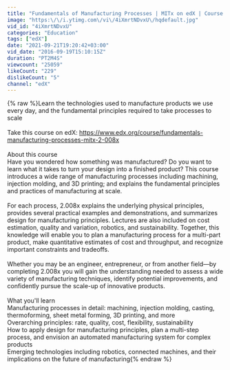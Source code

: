 ```yaml
---
title: "Fundamentals of Manufacturing Processes | MITx on edX | Course Video"
image: "https:\/\/i.ytimg.com\/vi\/4iXmrtNDvxU\/hqdefault.jpg"
vid_id: "4iXmrtNDvxU"
categories: "Education"
tags: ["edX"]
date: "2021-09-21T19:20:42+03:00"
vid_date: "2016-09-19T15:10:15Z"
duration: "PT2M4S"
viewcount: "25059"
likeCount: "229"
dislikeCount: "5"
channel: "edX"
---
```

{% raw %}Learn the technologies used to manufacture products we use every day, and the fundamental principles required to take processes to scale<br /><br />Take this course on edX: <a rel="nofollow" target="blank" href="https://www.edx.org/course/fundamentals-manufacturing-processes-mitx-2-008x">https://www.edx.org/course/fundamentals-manufacturing-processes-mitx-2-008x</a><br /><br />About this course<br />Have you wondered how something was manufactured? Do you want to learn what it takes to turn your design into a finished product? This course introduces a wide range of manufacturing processes including machining, injection molding, and 3D printing; and explains the fundamental principles and practices of manufacturing at scale.<br /><br />For each process, 2.008x explains the underlying physical principles, provides several practical examples and demonstrations, and summarizes design for manufacturing principles. Lectures are also included on cost estimation, quality and variation, robotics, and sustainability. Together, this knowledge will enable you to plan a manufacturing process for a multi-part product, make quantitative estimates of cost and throughput, and recognize important constraints and tradeoffs.<br /><br />Whether you may be an engineer, entrepreneur, or from another field—by completing 2.008x you will gain the understanding needed to assess a wide variety of manufacturing techniques, identify potential improvements, and confidently pursue the scale-up of innovative products.<br /><br />What you'll learn<br />Manufacturing processes in detail: machining, injection molding, casting, thermoforming, sheet metal forming, 3D printing, and more<br />Overarching principles: rate, quality, cost, flexibility, sustainability<br />How to apply design for manufacturing principles, plan a multi-step process, and envision an automated manufacturing system for complex products<br />Emerging technologies including robotics, connected machines, and their implications on the future of manufacturing{% endraw %}
